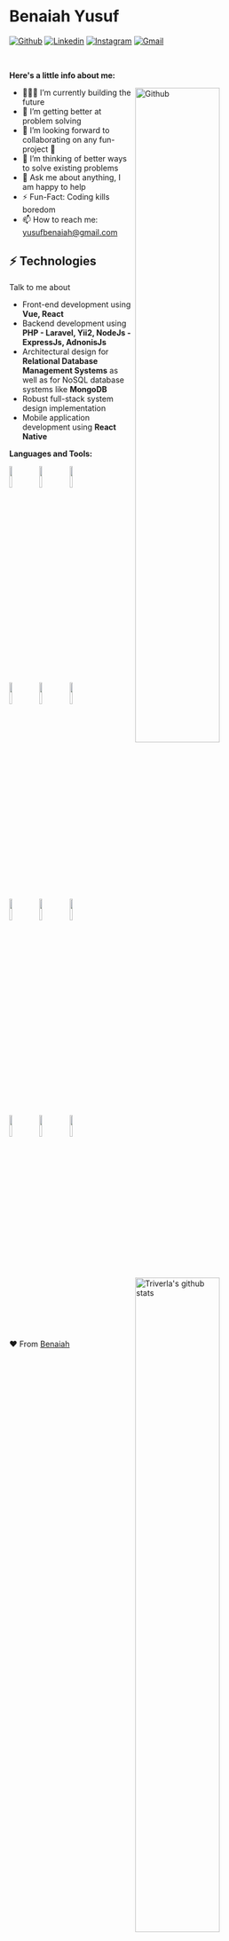 <!-- Your title -->
# Benaiah Yusuf

<!-- Your badges
You can use the website to generate badges: https://shields.io/
-->

[![Github](https://img.shields.io/badge/-Github-000?style=flat&logo=Github&logoColor=white)](https://github.com/Triverla)
[![Linkedin](https://img.shields.io/badge/-LinkedIn-blue?style=flat&logo=Linkedin&logoColor=white)](https://www.linkedin.com/in/benaiah-yusuf-47037575/)
[![Instagram](https://img.shields.io/badge/-Instagram-c13584?style=flat&labelColor=c13584&logo=instagram&logoColor=white)](https://www.instagram.com/benaiah_yusuf/)
[![Gmail](https://img.shields.io/badge/-Gmail-c14438?style=flat&logo=Gmail&logoColor=white)](mailto:yusufbenaiah@gmail.com)

&nbsp;

<!-- Talking about you -->
**Here's a little info about me:**

<!-- Any image aligned to the right. Beware the width -->
<img width="55%" align="right" alt="Github" src="https://raw.githubusercontent.com/Triverla/.github/master/.resources/git-header.svg" />

- 👨🏽‍💻 I’m currently building the future
- 🌱 I’m getting better at problem solving 
- 👯 I’m looking forward to collaborating on any fun-project 🤝
- 🤔 I’m thinking of better ways to solve existing problems
- 💬 Ask me about anything, I am happy to help
- ⚡️ Fun-Fact: Coding kills boredom
- 📫 How to reach me: yusufbenaiah@gmail.com

## ⚡ Technologies
Talk to me about
- Front-end development using **Vue, React**
- Backend development using **PHP - Laravel, Yii2, NodeJs - ExpressJs, AdnonisJs**
- Architectural design for **Relational Database Management Systems** as well as for NoSQL database systems like **MongoDB**
- Robust full-stack system design implementation
- Mobile application development using **React Native**

**Languages and Tools:** 

<!-- Your github readme stats
You can use this api: https://github.com/anuraghazra/github-readme-stats
-->
<p>
  <a href="https://github.com/Triverla/handle-path-oz">
    <img width="55%" align="right" alt="Triverla's github stats" src="https://github-readme-stats.vercel.app/api?username=Triverla&show_icons=true&hide_border=true" />
  </a>
  
  <!-- Your languages and tools. Be careful with the alignment. 
  You can use this sites to get logos: https://www.vectorlogo.zone or https://simpleicons.org/
  -->
  <code><img width="10%" src="https://www.vectorlogo.zone/logos/laravel/laravel-ar21.svg"></code>
  <code><img width="10%" src="https://www.vectorlogo.zone/logos/nodejs/nodejs-ar21.svg"></code>
  <code><img width="10%" src="https://www.vectorlogo.zone/logos/php/php-ar21.svg"></code>
  <br />
  <code><img width="10%" src="https://www.vectorlogo.zone/logos/adonisjs/adonisjs-ar21.svg"></code>
  <code><img width="10%" src="https://www.vectorlogo.zone/logos/circleci/circleci-ar21.svg"></code>
  <code><img width="10%" src="https://www.vectorlogo.zone/logos/json/json-ar21.svg"></code>
  <br />
  <code><img width="10%" src="https://www.vectorlogo.zone/logos/mysql/mysql-ar21.svg"></code>
  <code><img width="10%" src="https://www.vectorlogo.zone/logos/sqlite/sqlite-ar21.svg"></code>
  <code><img width="10%" src="https://www.vectorlogo.zone/logos/firebase/firebase-ar21.svg"></code>
  <br />
  <code><img width="10%" src="https://www.vectorlogo.zone/logos/git-scm/git-scm-ar21.svg"></code>
  <code><img width="10%" src="https://www.vectorlogo.zone/logos/yaml/yaml-ar21.svg"></code>
  <code><img width="10%" src="https://www.vectorlogo.zone/logos/expressjs/expressjs-ar21.svg"></code>
</p>

<!-- Your hits or visitors
site: http://hits.dwyl.com or https://visitor-badge.glitch.me
Both apis are in trouble due to the number of requests, if you know any other to register visitors, great

<p align="center">
  <img alt="HitCount" src="http://hits.dwyl.com/onimur/onimur.svg" />
  <img alt="visitors" src="https://visitor-badge.glitch.me/badge?page_id=onimur.onimur" />
  <!-- https://github.com/wesky93/views this is a clone of the hits
  <img alt="ViewCount" src="https://views.whatilearened.today/views/github/onimur/onimur.svg" />
</p>

## Support me
-->
<!-- Your support, if you have it 
I created these images, feel free to use them.

<p align="center">
  <a href="https://www.patreon.com/onimur" target="_blank">
    <img width="18%" alt="Check my Patreon" src="https://raw.githubusercontent.com/onimur/.github/master/.resources/support-patreon.png"/>
  </a>
  <a href="https://www.paypal.com/cgi-bin/webscr?cmd=_donations&business=YUTBBKXR2XCPJ" target="_blank">
      <img width="18%" alt="Donate with Paypal" src="https://raw.githubusercontent.com/onimur/.github/master/.resources/support-paypal.png"/>
  </a>
  <a href="https://www.buymeacoffee.com/onimur" target="_blank">
      <img width="18%" alt="Buy me a coffee" src="https://raw.githubusercontent.com/onimur/.github/master/.resources/support-buy-coffee.png"/>
  </a>
</p>
-->

<!-- This readme was created by Murillo Comino - https://github.com/onimur -->
♥️ From [Benaiah](https://github.com/Triverla)

